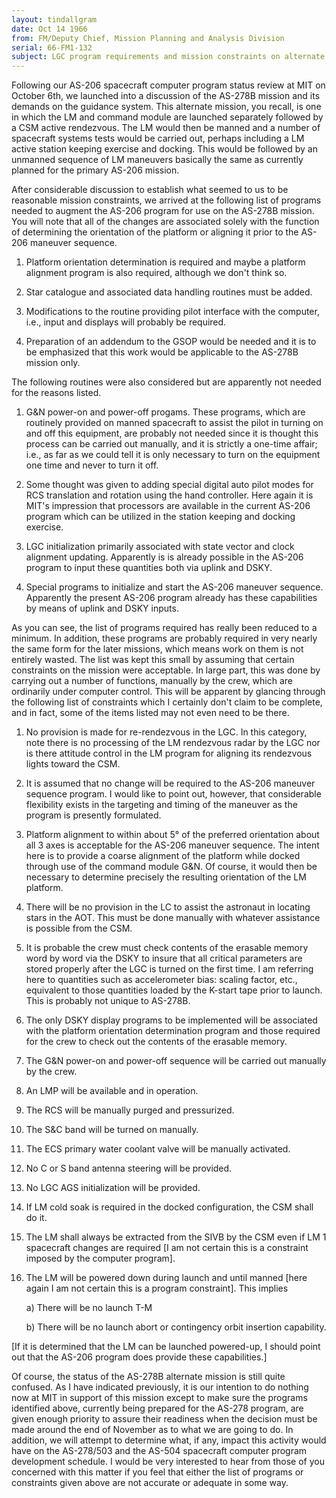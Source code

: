 ```yaml
---
layout: tindallgram
date: Oct 14 1966 
from: FM/Deputy Chief, Mission Planning and Analysis Division
serial: 66-FM1-132
subject: LGC program requirements and mission constraints on alternate mission AS-278B
---
```

Following our AS-206 spacecraft computer program status review at MIT on
October 6th, we launched into a discussion of the AS-278B mission and 
its demands on the guidance system. This alternate mission, you recall,
is one in which the LM and command module are launched separately 
followed by a CSM active rendezvous. The LM would then be manned and a 
number of spacecraft systems tests would be carried out, perhaps including 
a LM active station keeping exercise and docking. This would be 
followed by an unmanned sequence of LM maneuvers basically the same as 
currently planned for the primary AS-206 mission.

After considerable discussion to establish what seemed to us to be 
reasonable mission constraints, we arrived at the following list of 
programs needed to augment the AS-206 program for use on the AS-278B 
mission. You will note that all of the changes are associated solely 
with the function of determining the orientation of the platform or 
aligning it prior to the AS-206 maneuver sequence.

1. Platform orientation determination is required and maybe a 
platform alignment program is also required, although we don't think so.

2. Star catalogue and associated data handling routines must be added.

3. Modifications to the routine providing pilot interface with 
the computer, i.e., input and displays will probably be required.

4. Preparation of an addendum to the GSOP would be needed and it 
is to be emphasized that this work would be applicable to the AS-278B 
mission only.

The following routines were also considered but are apparently not needed 
for the reasons listed.

1. G&N power-on and power-off progams. These programs, which are 
routinely provided on manned spacecraft to assist the pilot in turning 
on and off this equipment, are probably not needed since it is thought 
this process can be carried out manually, and it is strictly a one-time 
affair; i.e., as far as we could tell it is only necessary to turn on 
the equipment one time and never to turn it off.

2. Some thought was given to adding special digital auto pilot 
modes for RCS translation and rotation using the hand controller. Here 
again it is MIT's impression that processors are available in the current 
AS-206 program which can be utilized in the station keeping and 
docking exercise.

3. LGC initialization primarily associated with state vector and 
clock alignment updating. Apparently is is already possible in the 
AS-206 program to input these quantities both via uplink and DSKY.

4. Special programs to initialize and start the AS-206 maneuver 
sequence. Apparently the present AS-206 program already has these capabilities 
by means of uplink and DSKY inputs. 

As you can see, the list of programs required has really been reduced to 
a minimum. In addition, these programs are probably required in very 
nearly the same form for the later missions, which means work on them 
is not entirely wasted. The list was kept this small by assuming that 
certain constraints on the mission were acceptable. In large part, this 
was done by carrying out a number of functions, manually by the crew, 
which are ordinarily under computer control. This will be apparent by 
glancing through the following list of constraints which I certainly 
don't claim to be complete, and in fact, some of the items listed may 
not even need to be there.

1. No provision is made for re-rendezvous in the LGC. In this 
category, note there is no processing of the LM rendezvous radar by the 
LGC nor is there attitude control in the LM program for aligning its 
rendezvous lights toward the CSM.

2. It is assumed that no change will be required to the AS-206 
maneuver sequence program. I would like to point out, however, that 
considerable flexibility exists in the targeting and timing of the 
maneuver as the program is presently formulated.

3. Platform alignment to within about 5° of the preferred orientation 
about all 3 axes is acceptable for the AS-206 maneuver sequence. 
The intent here is to provide a coarse alignment of the platform while 
docked through use of the command module G&N. Of course, it would then 
be necessary to determine precisely the resulting orientation of the 
LM platform.

4. There will be no provision in the LC to assist the astronaut 
in locating stars in the AOT. This must be done manually with whatever 
assistance is possible from the CSM.

5. It is probable the crew must check contents of the erasable 
memory word by word via the DSKY to insure that all critical parameters 
are stored properly after the LGC is turned on the first time.  I am 
referring here to quantities such as accelerometer bias: scaling factor, 
etc., equivalent to those quantities loaded by the K-start tape prior to
launch. This is probably not unique to AS-278B.

6. The only DSKY display programs to be implemented will be associated
with the platform orientation determination program and those 
required for the crew to check out the contents of the erasable memory.

7. The G&N power-on and power-off sequence will be carried out 
manually by the crew.

8. An LMP will be available and in operation.

9. The RCS will be manually purged and pressurized.

10. The S&C band will be turned on manually.

11. The ECS primary water coolant valve will be manually activated.

12. No C or S band antenna steering will be provided.

13. No LGC AGS initialization will be provided.

14. If LM cold soak is required in the docked configuration, the 
CSM shall do it.

15. The LM shall always be extracted from the SIVB by the CSM even 
if LM  1 spacecraft changes are required [I am not certain this is a 
constraint imposed by the computer program].

16. The LM will be powered down during launch and until manned [here 
again I am not certain this is a program constraint].  This implies 
  
    a) There will be no launch T-M 
  
    b) There will be no launch abort or contingency orbit insertion
    capability.

[If it is determined that the LM can be launched powered-up, I should 
point out that the AS-206 program does provide these capabilities.]

Of course, the status of the AS-278B alternate mission is still quite
confused.  As I have indicated previously, it is our intention to do 
nothing now at MIT in support of this mission except to make sure the 
programs identified above, currently being prepared for the AS-278 
program, are given enough priority to assure their readiness when the 
decision must be made around the end of November as to what we are going 
to do.  In addition, we will attempt to determine what, if any, impact 
this activity would have on the AS-278/503 and the AS-504 spacecraft
computer program development schedule. I would be very interested to
hear from those of you concerned with this matter if you feel that either 
the list of programs or constraints given above are not accurate or adequate 
in some way.

